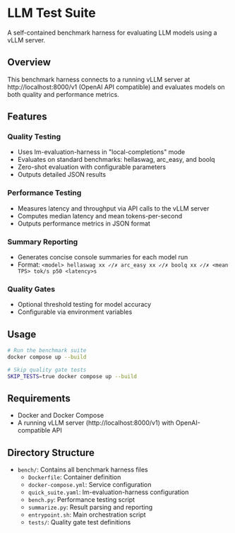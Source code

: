 # LLM Test Suite

A self-contained benchmark harness for evaluating LLM models using a vLLM server.

## Overview

This benchmark harness connects to a running vLLM server at http://localhost:8000/v1 (OpenAI API compatible) and evaluates models on both quality and performance metrics.

## Features

### Quality Testing
- Uses lm-evaluation-harness in "local-completions" mode
- Evaluates on standard benchmarks: hellaswag, arc_easy, and boolq
- Zero-shot evaluation with configurable parameters
- Outputs detailed JSON results

### Performance Testing
- Measures latency and throughput via API calls to the vLLM server
- Computes median latency and mean tokens-per-second
- Outputs performance metrics in JSON format

### Summary Reporting
- Generates concise console summaries for each model run
- Format: `<model> hellaswag xx ✓/✗ arc_easy xx ✓/✗ boolq xx ✓/✗ <mean TPS> tok/s p50 <latency>s`

### Quality Gates
- Optional threshold testing for model accuracy
- Configurable via environment variables

## Usage

```bash
# Run the benchmark suite
docker compose up --build

# Skip quality gate tests
SKIP_TESTS=true docker compose up --build
```

## Requirements

- Docker and Docker Compose
- A running vLLM server (http://localhost:8000/v1) with OpenAI-compatible API

## Directory Structure

- `bench/`: Contains all benchmark harness files
  - `Dockerfile`: Container definition
  - `docker-compose.yml`: Service configuration
  - `quick_suite.yaml`: lm-evaluation-harness configuration
  - `bench.py`: Performance testing script
  - `summarize.py`: Result parsing and reporting
  - `entrypoint.sh`: Main orchestration script
  - `tests/`: Quality gate test definitions
